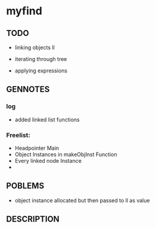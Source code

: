 # myfind

## TODO
- linking objects ll

- iterating through tree

- applying expressions

## GENNOTES 

### log
- added linked list functions

### Freelist:
- Headpointer Main
- Object Instances in makeObjInst Function
- Every linked node Instance
- 
## POBLEMS
- object instance allocated but then passed to ll as value


## DESCRIPTION